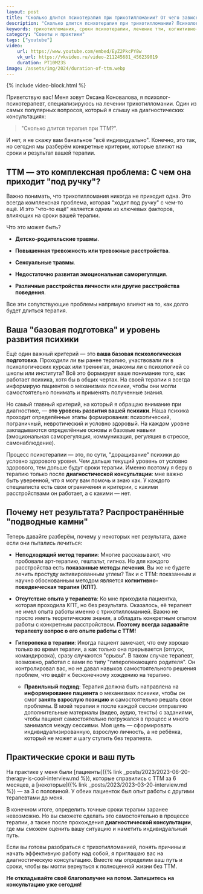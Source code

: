```yaml
---
layout: post
title: "Сколько длится психотерапия при трихотилломании? От чего зависят сроки и результат – Откровенный Разговор"
description: "Сколько длится психотерапия при трихотилломании? Психолог Оксана Коновалова раскрывает критерии, влияющие на сроки и результат: сопутствующие проблемы, базовую подготовку и уровень развития психики. Узнайте, почему КПТ эффективна и как избежать “подводных камней” в терапии."
keywords: трихотилломания, сроки психотерапии, лечение ттм, когнитивно-поведенческая терапия, кпт, диагностика, результат терапии, ошибки в терапии, гиперопека терапевта, Оксана Коновалова, ttm-help.
category: "Советы и практики"
tags: ["youtube"]
video:
    url: https://www.youtube.com/embed/EyZ2PkcPY8w
    vk_url: https://vkvideo.ru/video-211245681_456239019
    duration: PT10M23S
image: /assets/img/2024/duration-of-ttm.webp
---
```


{% include video-block.html %}

Приветствую вас! Меня зовут Оксана Коновалова, я психолог-психотерапевт, специализируюсь на лечении трихотилломании. Один из самых популярных вопросов, который я слышу на диагностических консультациях: 

> "Сколько длится терапия при ТТМ?". 
 
И нет, я не скажу вам банальное "всё индивидуально". Конечно, это так, но сегодня мы разберём конкретные критерии, которые влияют на сроки и результат вашей терапии.

## ТТМ — это комплексная проблема: С чем она приходит "под ручку"?

Важно понимать, что трихотилломания никогда не приходит одна. Это всегда комплексная проблема, которая "ходит под ручку" с чем-то ещё. И это "что-то ещё" является одним из ключевых факторов, влияющих на сроки вашей терапии.

Что это может быть?

- **Детско-родительские травмы**.

- **Повышенная тревожность или тревожные расстройства**.

- **Сексуальные травмы**.

- **Недостаточно развитая эмоциональная саморегуляция**.

- **Различные расстройства личности или другие расстройства поведения**.

Все эти сопутствующие проблемы напрямую влияют на то, как долго будет длиться терапия.

## Ваша "базовая подготовка" и уровень развития психики

Ещё один важный критерий — это **ваша базовая психологическая подготовка**. Проходили ли вы ранее терапию, участвовали ли в психологических курсах или тренингах, знакомы ли с психологией со школы или института? Всё это формирует ваше понимание того, как работает психика, хотя бы в общих чертах. На своей терапии я всегда информирую пациентов о механизмах психики, чтобы они могли самостоятельно понимать и применять полученные знания.

Но самый главный критерий, на который я обращаю внимание при диагностике, — **это уровень развития вашей психики**. Наша психика проходит определённые этапы формирования: психотический, пограничный, невротический и условно здоровый. На каждом уровне закладываются определённые основы и базовые навыки (эмоциональная саморегуляция, коммуникация, регуляция в стрессе, самонаблюдение).

Процесс психотерапии — это, по сути, "доращивание" психики до условно здорового уровня. Чем дальше текущий уровень от условно здорового, тем дольше будут сроки терапии. Именно поэтому я беру в терапию только после **диагностической консультации**: мне важно быть уверенной, что я могу вам помочь и знаю как. У каждого специалиста есть свои ограничения и критерии, с какими расстройствами он работает, а с какими — нет.

## Почему нет результата? Распространённые "подводные камни"

Теперь давайте разберём, почему у некоторых нет результата, даже если они пытались лечиться:

- **Неподходящий метод терапии**: Многие рассказывают, что пробовали арт-терапию, гештальт, гипноз. Но для каждого расстройства есть **показанные методы лечения**. Вы же не будете лечить простуду активированным углем? Так и с ТТМ: показанным и научно обоснованным методом является **когнитивно-поведенческая терапия (КПТ)**.

- **Отсутствие опыта у терапевта**: Ко мне приходила пациентка, которая проходила КПТ, но без результата. Оказалось, её терапевт не имел опыта работы именно с трихотилломанией. Важно не просто иметь теоретические знания, а обладать конкретным опытом работы с конкретным расстройством. **Поэтому всегда задавайте терапевту вопрос о его опыте работы с ТТМ!**

- **Гиперопека в терапии**: Иногда пациент замечает, что ему хорошо только во время терапии, а как только она прерывается (отпуск, командировка), сразу случаются "срывы". В таком случае терапевт, возможно, работал с вами по типу "гиперопекающего родителя". Он контролировал вас, но не давал навыков самостоятельного решения проблем, что ведёт к бесконечному хождению на терапию.

    - **Правильный подход**: Терапия должна быть направлена на **информирование пациента** о механизмах психики, чтобы он смог **занять взрослую позицию** и самостоятельно решать свои проблемы. В моей терапии я после каждой сессии отправляю дополнительные материалы (видео, аудио, тексты) с заданиями, чтобы пациент самостоятельно погружался в процесс и много занимался между сессиями. Моя цель — сформировать индивидуализированную, взрослую личность, а не ребёнка, который не может и шагу ступить без терапевта.

## Практические сроки и ваш путь

На практике у меня были [пациенты]({% link _posts/2023/2023-06-20-therapy-is-cool-interview.md %}), которые справились с ТТМ за 6 месяцев, а [некоторые]({% link _posts/2023/2023-03-20-interview.md %}) — за 3 с половиной. У обеих пациенток был опыт работы с другими терапевтами до меня.

В конечном итоге, определить точные сроки терапии заранее невозможно. Но вы сможете сделать это самостоятельно в процессе терапии, а также после прохождения **диагностической консультации**, где мы сможем оценить вашу ситуацию и наметить индивидуальный путь.

Если вы готовы разобраться с трихотилломанией, понять причины и начать эффективную работу над собой, я приглашаю вас на диагностическую консультацию. Вместе мы определим ваш путь и сроки, чтобы вы могли вернуться к полноценной жизни без ТТМ.

**Не откладывайте своё благополучие на потом. Запишитесь на консультацию уже сегодня!**